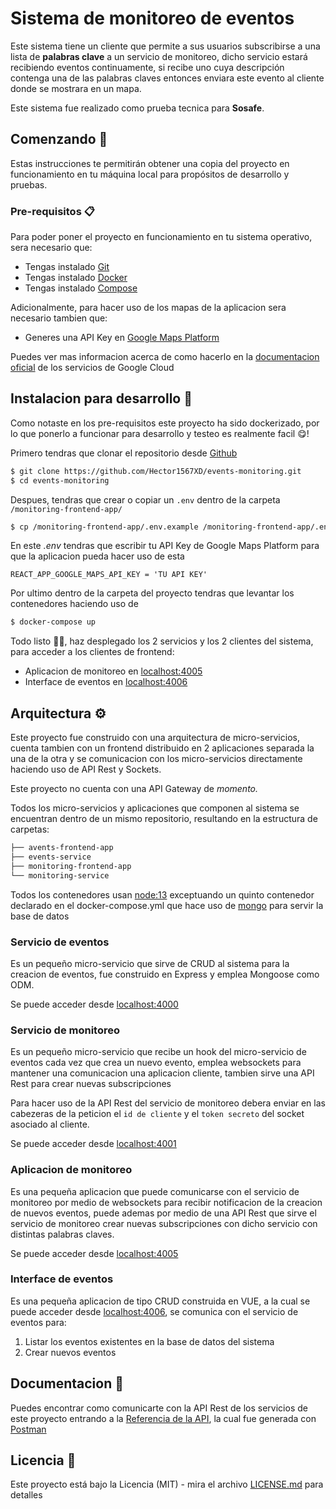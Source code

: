 # Sistema de monitoreo de eventos

Este sistema tiene un cliente que permite a sus usuarios subscribirse a una lista de **palabras clave** a un servicio de monitoreo, dicho servicio estará recibiendo eventos continuamente, si recibe uno cuya descripción contenga una de las palabras claves entonces enviara este evento al cliente donde se mostrara en un mapa.

Este sistema fue realizado como prueba tecnica para **Sosafe**.

## Comenzando 🚀

Estas instrucciones te permitirán obtener una copia del proyecto en funcionamiento en tu máquina local para propósitos de desarrollo y pruebas.

### Pre-requisitos 📋

Para poder poner el proyecto en funcionamiento en tu sistema operativo, sera necesario que:

* Tengas instalado [Git](https://git-scm.com/downloads)
* Tengas instalado [Docker](https://docs.docker.com/installation/#installation)
* Tengas instalado [Compose](https://docs.docker.com/compose/install/)

Adicionalmente, para hacer uso de los mapas de la aplicacion sera necesario tambien que:
* Generes una API Key en [Google Maps Platform](https://console.cloud.google.com/google/maps-apis/)

Puedes ver mas informacion acerca de como hacerlo en la [documentacion oficial](https://developers.google.com/maps/documentation/javascript/cloud-setup/) de los servicios de Google Cloud

## Instalacion para desarrollo 🔧

Como notaste en los pre-requisitos este proyecto ha sido dockerizado, por lo que ponerlo a funcionar para desarrollo y testeo es realmente facil 😋!

Primero tendras que clonar el repositorio desde [Github](https://github.com/Hector1567XD/events-monitoring.git)

```bash
$ git clone https://github.com/Hector1567XD/events-monitoring.git
$ cd events-monitoring
```

Despues, tendras que crear o copiar un `.env` dentro de la carpeta `/monitoring-frontend-app/`
```bash
$ cp /monitoring-frontend-app/.env.example /monitoring-frontend-app/.env
```

En este _.env_ tendras que escribir tu API Key de Google Maps Platform para que la aplicacion pueda hacer uso de esta
```
REACT_APP_GOOGLE_MAPS_API_KEY = 'TU API KEY'
```

Por ultimo dentro de la carpeta del proyecto tendras que levantar los contenedores haciendo uso de

```bash
$ docker-compose up
```

Todo listo 🧙‍♂️,  haz desplegado los 2 servicios y los 2 clientes del sistema, para acceder a los clientes de frontend:

- Aplicacion de monitoreo en [localhost:4005](http://localhost:4005)
- Interface de eventos en [localhost:4006](http://localhost:4006)

## Arquitectura ⚙️

Este proyecto fue construido con una arquitectura de micro-servicios, cuenta tambien con un frontend distribuido en 2 aplicaciones separada la una de la otra y se comunicacion con los micro-servicios directamente haciendo uso de API Rest y Sockets.

Este proyecto no cuenta con una API Gateway de _momento._

Todos los micro-servicios y aplicaciones que componen al sistema se encuentran dentro de un mismo repositorio, resultando en la estructura de carpetas:

```bash
├── avents-frontend-app
├── events-service
├── monitoring-frontend-app
└── monitoring-service
```

Todos los contenedores usan [node:13](https://hub.docker.com/_/node) exceptuando un quinto contenedor declarado en el docker-compose.yml que hace uso de [mongo](https://hub.docker.com/_/mongo) para servir la base de datos

### Servicio de eventos
Es un pequeño micro-servicio que sirve de CRUD al sistema para la creacion de eventos, fue construido en Express y emplea Mongoose como ODM.

Se puede acceder desde [localhost:4000](http://localhost:4000)

### Servicio de monitoreo
Es un pequeño micro-servicio que recibe un hook del micro-servicio de eventos cada vez que crea un nuevo evento, emplea websockets para mantener una comunicacion una aplicacion cliente, tambien sirve una API Rest para crear nuevas subscripciones

Para hacer uso de la API Rest del servicio de monitoreo debera enviar en las cabezeras de la peticion el `id de cliente` y el `token secreto` del socket asociado al cliente.

Se puede acceder desde [localhost:4001](http://localhost:4001)

### Aplicacion de monitoreo
Es una pequeña aplicacion que puede comunicarse con el servicio de monitoreo por medio de websockets para recibir notificacion de la creacion de nuevos eventos, puede ademas por medio de una API Rest que sirve el servicio de monitoreo crear nuevas subscripciones con dicho servicio con distintas palabras claves.

Se puede acceder desde [localhost:4005](http://localhost:4005)

### Interface de eventos
Es una pequeña aplicacion de tipo CRUD construida en VUE, a la cual se puede acceder desde [localhost:4006](http://localhost:4006), se comunica con el servicio de eventos para:
1. Listar los eventos existentes en la base de datos del sistema
2. Crear nuevos eventos

## Documentacion 📖

Puedes encontrar como comunicarte con la API Rest de los servicios de este proyecto entrando a la [Referencia de la API](https://documenter.getpostman.com/view/4092353/Tzm8Eup6#48cb5ce6-7c25-4664-8ef9-058f5ab7aff5), la cual fue generada con [Postman](https://www.postman.com)

## Licencia 📄

Este proyecto está bajo la Licencia (MIT) - mira el archivo [LICENSE.md](LICENSE.md) para detalles
